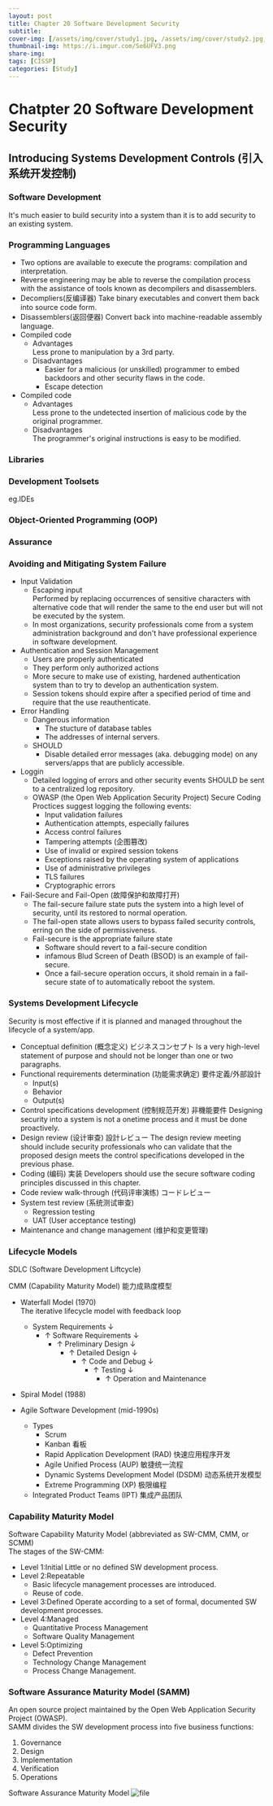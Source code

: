 ```yaml
---
layout: post
title: Chapter 20 Software Development Security
subtitle: 
cover-img: [/assets/img/cover/study1.jpg, /assets/img/cover/study2.jpg, /assets/img/cover/study3.jpg]
thumbnail-img: https://i.imgur.com/Se6UFV3.png
share-img:
tags: [CISSP]
categories: [Study]
---
```


# Chatpter 20 Software Development Security

## Introducing Systems Development Controls (引入系统开发控制)
### Software Development
It's much easier to build security into a system than it is to add security to an existing system. 
### Programming Languages
+ Two options are available to execute the programs: compilation and interpretation.
+ Reverse engineering may be able to reverse the compilation process with the assistance of tools known as decompilers and disassemblers.
+ Decompliers(反编译器) 
  Take binary executables and convert them back into source code form.
+ Disassemblers(返回便器) 
  Convert back into machine-readable assembly language.
+ Compiled code
  + Advantages  
    Less prone to manipulation by a 3rd party.
  + Disadvantages
    + Easier for a malicious (or unskilled) programmer to embed backdoors and other security flaws in the code.
    + Escape detection
+ Compiled code
  + Advantages  
    Less prone to the undetected insertion of malicious code by the original programmer.
  + Disadvantages  
    The programmer's original instructions is easy to be modified.

### Libraries
### Development Toolsets
eg.IDEs
### Object-Oriented Programming (OOP)
### Assurance
### Avoiding and Mitigating System Failure
+ Input Validation
  + Escaping input  
    Performed by replacing occurrences of sensitive characters with alternative code that will render the same to the end user but will not be executed by the system.
  + In most organizations, security professionals come from a system administration background and don't have professional experience in software development.
+ Authentication and Session Management
  + Users are properly authenticated
  + They perform only authorized actions
  + More secure to make use of existing, hardened authentication system than to try to develop an authentication system.
  + Session tokens should expire after a specified period of time and require that the use reauthenticate.
+ Error Handling
  + Dangerous information
    + The stucture of database tables
    + The addresses of internal servers.
  + SHOULD
    + Disable detailed error messages (aka. debugging mode) on any servers/apps that are publicly accessible.
+ Loggin
  + Detailed logging of errors and other security events SHOULD be sent to a centralized log repository.
  + OWASP (the Open Web Application Security Project) Secure Coding Proctices suggest logging the following events:
    + Input validation failures
    + Authentication attempts, especially failures
    + Access control failures
    + Tampering attempts (企图篡改)
    + Use of invalid or expired session tokens
    + Exceptions raised by the operating system of applications
    + Use of administrative privileges
    + TLS failures
    + Cryptographic errors
+ Fail-Secure and Fail-Open (故障保护和故障打开)
  + The fail-secure failure state puts the system into a high level of security, until its restored to normal operation.
  + The fail-open state allows users to bypass failed security controls, erring on the side of permissiveness.
  + Fail-secure is the appropriate failure state
    + Software should revert to a fail-secure condition
    + infamous Blud Screen of Death (BSOD) is an example of fail-secure.
    + Once a fail-secure operation occurs, it shold remain in a fail-secure state of to automatically reboot the system.

### Systems Development Lifecycle
Security is most effective if it is planned and managed throughout the lifecycle of a system/app.
+ Conceptual definition (概念定义) ビジネスコンセプト
Is a very high-level statement of purpose and should not be longer than one or two paragraphs.
+ Functional requirements determination (功能需求确定) 要件定義/外部設計
  + Input(s)
  + Behavior
  + Output(s)
+ Control specifications development (控制规范开发) 非機能要件
Designing security into a system is not a onetime process and it must be done proactively.
+ Design review (设计审查) 設計レビュー
The design review meeting should include security professionals who can validate that the proposed design meets the control specifications developed in the previous phase.
+ Coding (编码) 実装
Developers should use the secure software coding principles discussed in this chapter.
+ Code review walk-through (代码评审演练) コードレビュー
+ System test review (系统测试审查)
  + Regression testing
  + UAT (User acceptance testing) 
+ Maintenance and change management (维护和变更管理)

### Lifecycle Models
SDLC (Software Development Liftcycle)

CMM (Capability Maturity Model) 能力成熟度模型

+ Waterfall Model (1970)  
The iterative lifecycle model with feedback loop
  + System Requirements ↓
    + ↑ Software Requirements ↓
      + ↑ Preliminary Design ↓
        + ↑ Detailed Design ↓
          + ↑ Code and Debug ↓
            + ↑ Testing ↓
              + ↑ Operation and Maintenance

+ Spiral Model (1988)
+ Agile Software Development (mid-1990s)
  + Types
    + Scrum
    + Kanban 看板
    + Rapid Application Development (RAD) 快速应用程序开发
    + Agile Unified Process (AUP) 敏捷统一流程
    + Dynamic Systems Development Model (DSDM) 动态系统开发模型
    + Extreme Programming (XP) 极限编程
  + Integrated Product Teams (IPT) 集成产品团队

### Capability Maturity Model
Software Capability Maturity Model (abbreviated as SW-CMM, CMM, or SCMM)  
The stages of the SW-CMM:
+ Level 1:Initial
Little or no defined SW development process.
+ Level 2:Repeatable
  + Basic lifecycle management processes are introduced.
  + Reuse of code.
+ Level 3:Defined
Operate according to a set of formal, documented SW development processes.
+ Level 4:Managed
  + Quantitative Process Management
  + Software Quality Management
+ Level 5:Optimizing
  + Defect Prevention
  + Technology Change Management
  + Process Change Management.

### Software Assurance Maturity Model (SAMM)
An open source project maintained by the Open Web Application Security Project (OWASP).  
SAMM divides the SW development process into five business functions:

1. Governance
1. Design
1. Implementation
1. Verification
1. Operations

Software Assurance Maturity Model
![file](https://i.imgur.com/1w1NpnR.png)

